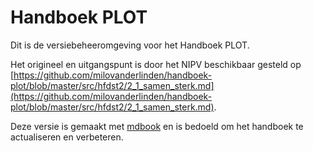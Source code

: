 # Handboek PLOT

Dit is de versiebeheeromgeving voor het Handboek PLOT.

Het origineel en uitgangspunt is door het NIPV beschikbaar gesteld op [https://github.com/milovanderlinden/handboek-plot/blob/master/src/hfdst2/2_1_samen_sterk.md](https://github.com/milovanderlinden/handboek-plot/blob/master/src/hfdst2/2_1_samen_sterk.md).

Deze versie is gemaakt met [mdbook](https://rust-lang.github.io/mdBook/) en is bedoeld om het handboek te actualiseren en verbeteren.


